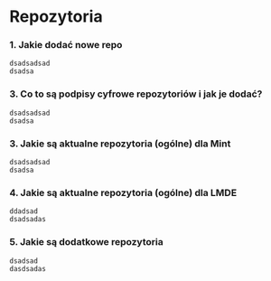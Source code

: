 Repozytoria
===========
### 1. Jakie dodać nowe repo
    dsadsadsad
    dsadsa
### 3. Co to są podpisy cyfrowe repozytoriów i jak je dodać?
    dsadsadsad
    dsadsa
### 3. Jakie są aktualne repozytoria (ogólne) dla Mint
    dsadsadsad
    dsadsa
### 4. Jakie są aktualne repozytoria (ogólne) dla LMDE
    ddadsad
    dsadsadas
### 5. Jakie są dodatkowe repozytoria
    dsadsad
    dasdsadas
